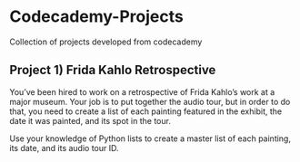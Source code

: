 # Codecademy-Projects
Collection of projects developed from codecademy

## Project 1) Frida Kahlo Retrospective
You’ve been hired to work on a retrospective of Frida Kahlo’s work at a major museum. Your job is to put together the audio tour, but in order to do that, you need to create a list of each painting featured in the exhibit, the date it was painted, and its spot in the tour.

Use your knowledge of Python lists to create a master list of each painting, its date, and its audio tour ID.